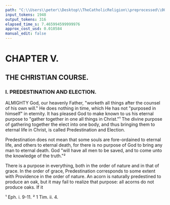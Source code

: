 ```yaml
---
path: "C:\\Users\\peter\\Desktop\\TheCatholicReligion\\preprocessed\\00336.jpg"
input_tokens: 1948
output_tokens: 316
elapsed_time_s: 7.465994599999976
approx_cost_usd: 0.010584
manual_edit: false
---
```

# CHAPTER V.

## THE CHRISTIAN COURSE.

### I. PREDESTINATION AND ELECTION.

ALMIGHTY God, our heavenly Father,
"worketh all things after the counsel of
his own will." He does nothing in time, which
He has not "purposed in himself" in eternity.
It has pleased God to make known to us his
eternal purpose to "gather together in one all
things in Christ."¹ The divine purpose of
gathering together the elect into one body, and
thus bringing them to eternal life in Christ, is
called Predestination and Election.

Predestination does not mean that some souls
are fore-ordained to eternal life, and others to
eternal death, for there is no purpose of God to
bring any man to eternal death. God "will
have all men to be saved, and to come unto the
knowledge of the truth."²

There is a purpose in everything, both in the
order of nature and in that of grace. In the
order of grace, Predestination corresponds to
some extent with Providence in the order of
nature. An acorn is naturally predestined to
produce an oak, but it may fail to realize that
purpose: all acorns do not produce oaks. If it

¹ Eph. i. 9-11.
² 1 Tim. ii. 4.